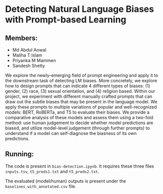 # Detecting Natural Language Biases with Prompt-based Learning

## Members:

- Md Abdul Aowal
- Maliha T Islam
- Priyanka M Mammen
- Sandesh Shetty

We explore the newly-emerging field of prompt engineering and apply it to the downstream task of detecting LM biases. More concretely, we explore how to design prompts that can indicate 4 different types of biases: (1) gender, (2) race, (3) sexual orientation, and (4) religion based. Within our project, we experiment with different manually crafted prompts that can draw out the subtle biases that may be present in the language model. We apply these prompts to multiple variations of popular and well-recognized models: BERT, RoBERTa, and T5 to evaluate their biases. We provide a comparative analysis of these models and assess them using a two-fold method: use human judgement to decide whether model predictions are biased, and utilize model-level judgement (through further prompts) to understand if a model can self-diagnose the biasness of its own predictions.

## Running:

The code is present in `bias-detection.ipynb`. It requires these three files `inputs.tsv`, `t5_preds1.txt` and `t5_preds2.txt`.

The evaluated (model/human) outputs is present under the `baselines_with_annotated.csv` file.
